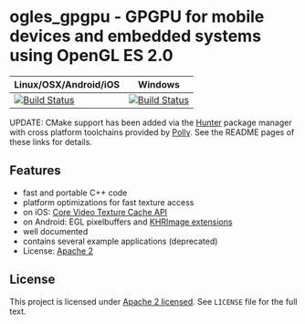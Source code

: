 # ogles_gpgpu - GPGPU for mobile devices and embedded systems using OpenGL ES 2.0

| Linux/OSX/Android/iOS                           | Windows                                             |
|-------------------------------------------------|-----------------------------------------------------|
| [![Build Status][travis_status]][travis_builds] | [![Build Status][appveyor_status]][appveyor_builds] |


[travis_status]: https://travis-ci.org/hunter-packages/ogles_gpgpu.svg?branch=master
[travis_builds]: https://travis-ci.org/hunter-packages/ogles_gpgpu

[appveyor_status]: https://ci.appveyor.com/api/projects/status/kv8cix0rf288ddcj?svg=true
[appveyor_builds]: https://ci.appveyor.com/api/projects/headupinclouds/ogles_gpgpu

UPDATE: CMake support has been added via the [Hunter](https://github.com/ruslo/hunter) package manager with cross platform toolchains provided by [Polly](https://github.com/ruslo/polly).  See the README pages of these links for details.

## Features

* fast and portable C++ code
* platform optimizations for fast texture access
 * on iOS: [Core Video Texture Cache API](http://allmybrain.com/2011/12/08/rendering-to-a-texture-with-ios-5-texture-cache-api/)
 * on Android: EGL pixelbuffers and [KHRImage extensions](http://snorp.net/2011/12/16/android-direct-texture.html)
* well documented
* contains several example applications (deprecated)
* License: [Apache 2](http://www.apache.org/licenses/LICENSE-2.0.txt)

## License

This project is licensed under [Apache 2 licensed](http://www.apache.org/licenses/LICENSE-2.0.txt). See `LICENSE` file for the full text.
